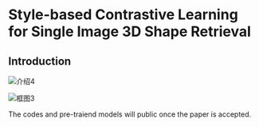 # Style-based Contrastive Learning for Single Image 3D Shape Retrieval

## Introduction

![介绍4](https://user-images.githubusercontent.com/117991758/201462186-91189b7e-0b4d-490e-9fad-474693b077f7.png)

![框图3](https://user-images.githubusercontent.com/117991758/201462248-4dfda5f7-df91-4923-9674-6a8d1253d3e5.png)

The codes and pre-traiend models will public once the paper is accepted.
